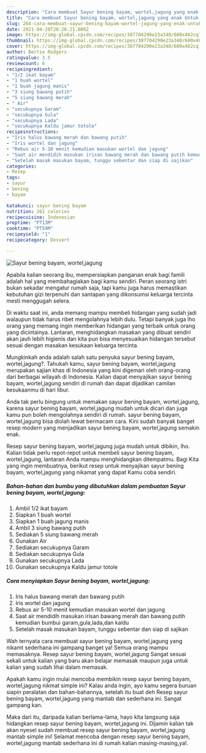 ```yaml
---
description: "Cara membuat Sayur bening bayam, wortel,jagung yang enak Untuk Jualan"
title: "Cara membuat Sayur bening bayam, wortel,jagung yang enak Untuk Jualan"
slug: 264-cara-membuat-sayur-bening-bayam-wortel-jagung-yang-enak-untuk-jualan
date: 2021-04-28T20:26:21.606Z
image: https://img-global.cpcdn.com/recipes/387704290e23a340/680x482cq70/sayur-bening-bayam-worteljagung-foto-resep-utama.jpg
thumbnail: https://img-global.cpcdn.com/recipes/387704290e23a340/680x482cq70/sayur-bening-bayam-worteljagung-foto-resep-utama.jpg
cover: https://img-global.cpcdn.com/recipes/387704290e23a340/680x482cq70/sayur-bening-bayam-worteljagung-foto-resep-utama.jpg
author: Bertie Rodgers
ratingvalue: 3.5
reviewcount: 6
recipeingredient:
- "1/2 ikat bayam"
- "1 buah wortel"
- "1 buah jagung manis"
- "3 siung bawang putih"
- "5 siung bawang merah"
- " Air"
- "secukupnya Garam"
- "secukupnya Gula"
- "secukupnya Lada"
- "secukupnya Kaldu jamur totole"
recipeinstructions:
- "Iris halus bawang merah dan bawang putih"
- "Iris wortel dan jagung"
- "Rebus air 5-10 menit kemudian masukan wortel dan jagung"
- "Saat air mendidih masukan irisan bawang merah dan bawang putih kemudian bumbui garam,gula,lada,dan kaldu"
- "Setelah masak masukan bayam, tunggu sebentar dan siap di sajikan"
categories:
- Resep
tags:
- sayur
- bening
- bayam

katakunci: sayur bening bayam 
nutrition: 261 calories
recipecuisine: Indonesian
preptime: "PT13M"
cooktime: "PT59M"
recipeyield: "1"
recipecategory: Dessert

---
```



![Sayur bening bayam, wortel,jagung](https://img-global.cpcdn.com/recipes/387704290e23a340/680x482cq70/sayur-bening-bayam-worteljagung-foto-resep-utama.jpg)

Apabila kalian seorang ibu, mempersiapkan panganan enak bagi famili adalah hal yang membahagiakan bagi kamu sendiri. Peran seorang istri bukan sekadar mengatur rumah saja, tapi kamu juga harus memastikan kebutuhan gizi terpenuhi dan santapan yang dikonsumsi keluarga tercinta mesti menggugah selera.

Di waktu  saat ini, anda memang mampu membeli hidangan yang sudah jadi walaupun tidak harus ribet mengolahnya lebih dulu. Tetapi banyak juga lho orang yang memang ingin memberikan hidangan yang terbaik untuk orang yang dicintainya. Lantaran, menghidangkan masakan yang dibuat sendiri akan jauh lebih higienis dan kita pun bisa menyesuaikan hidangan tersebut sesuai dengan masakan kesukaan keluarga tercinta. 



Mungkinkah anda adalah salah satu penyuka sayur bening bayam, wortel,jagung?. Tahukah kamu, sayur bening bayam, wortel,jagung merupakan sajian khas di Indonesia yang kini digemari oleh orang-orang dari berbagai wilayah di Indonesia. Kalian dapat menyajikan sayur bening bayam, wortel,jagung sendiri di rumah dan dapat dijadikan camilan kesukaanmu di hari libur.

Anda tak perlu bingung untuk memakan sayur bening bayam, wortel,jagung, karena sayur bening bayam, wortel,jagung mudah untuk dicari dan juga kamu pun boleh mengolahnya sendiri di rumah. sayur bening bayam, wortel,jagung bisa diolah lewat bermacam cara. Kini sudah banyak banget resep modern yang menjadikan sayur bening bayam, wortel,jagung semakin enak.

Resep sayur bening bayam, wortel,jagung juga mudah untuk dibikin, lho. Kalian tidak perlu repot-repot untuk membeli sayur bening bayam, wortel,jagung, lantaran Anda mampu menghidangkan ditempatmu. Bagi Kita yang ingin membuatnya, berikut resep untuk menyajikan sayur bening bayam, wortel,jagung yang nikamat yang dapat Kamu coba sendiri.

<!--inarticleads1-->

##### Bahan-bahan dan bumbu yang dibutuhkan dalam pembuatan Sayur bening bayam, wortel,jagung:

1. Ambil 1/2 ikat bayam
1. Siapkan 1 buah wortel
1. Siapkan 1 buah jagung manis
1. Ambil 3 siung bawang putih
1. Sediakan 5 siung bawang merah
1. Gunakan  Air
1. Sediakan secukupnya Garam
1. Sediakan secukupnya Gula
1. Gunakan secukupnya Lada
1. Gunakan secukupnya Kaldu jamur totole




<!--inarticleads2-->

##### Cara menyiapkan Sayur bening bayam, wortel,jagung:

1. Iris halus bawang merah dan bawang putih
1. Iris wortel dan jagung
1. Rebus air 5-10 menit kemudian masukan wortel dan jagung
1. Saat air mendidih masukan irisan bawang merah dan bawang putih kemudian bumbui garam,gula,lada,dan kaldu
1. Setelah masak masukan bayam, tunggu sebentar dan siap di sajikan




Wah ternyata cara membuat sayur bening bayam, wortel,jagung yang nikamt sederhana ini gampang banget ya! Semua orang mampu memasaknya. Resep sayur bening bayam, wortel,jagung Sangat sesuai sekali untuk kalian yang baru akan belajar memasak maupun juga untuk kalian yang sudah lihai dalam memasak.

Apakah kamu ingin mulai mencoba membikin resep sayur bening bayam, wortel,jagung nikmat simple ini? Kalau anda ingin, ayo kamu segera buruan siapin peralatan dan bahan-bahannya, setelah itu buat deh Resep sayur bening bayam, wortel,jagung yang mantab dan sederhana ini. Sangat gampang kan. 

Maka dari itu, daripada kalian berlama-lama, hayo kita langsung saja hidangkan resep sayur bening bayam, wortel,jagung ini. Dijamin kalian tak akan nyesel sudah membuat resep sayur bening bayam, wortel,jagung mantab simple ini! Selamat mencoba dengan resep sayur bening bayam, wortel,jagung mantab sederhana ini di rumah kalian masing-masing,ya!.

